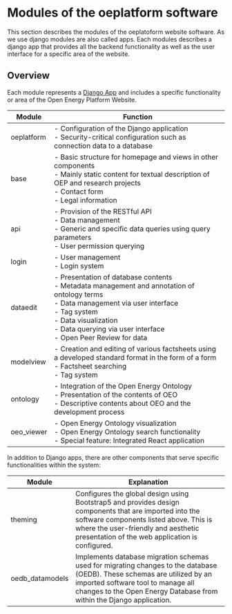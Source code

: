 <!--
SPDX-FileCopyrightText: 2025 Jonas Huber <https://github.com/jh-RLI> © Reiner Lemoine Institut

SPDX-License-Identifier: CC0-1.0
-->

# Modules of the oeplatform software

This section describes the modules of the oeplatoform website software. As we
use django modules are also called apps. Each modules describes a django app
that provides all the backend functionality as well as the user interface for a
specific area of the website.

## Overview

Each module represents a
[Django App](https://docs.djangoproject.com/en/4.2/ref/applications/) and
includes a specific functionality or area of the Open Energy Platform Website.

| Module     | Function                                                                                                                                                                                                                                           |
| ---------- | -------------------------------------------------------------------------------------------------------------------------------------------------------------------------------------------------------------------------------------------------- |
| oeplatform | - Configuration of the Django application<br>- Security-critical configuration such as connection data to a database                                                                                                                               |
| base       | - Basic structure for homepage and views in other components<br>- Mainly static content for textual description of OEP and research projects<br>- Contact form<br>- Legal information                                                              |
| api        | - Provision of the RESTful API<br>- Data management<br>- Generic and specific data queries using query parameters<br>- User permission querying                                                                                                    |
| login      | - User management<br>- Login system                                                                                                                                                                                                                |
| dataedit   | - Presentation of database contents<br>- Metadata management and annotation of ontology terms<br>- Data management via user interface<br>- Tag system<br>- Data visualization<br>- Data querying via user interface<br>- Open Peer Review for data |
| modelview  | - Creation and editing of various factsheets using a developed standard format in the form of a form<br>- Factsheet searching<br>- Tag system                                                                                                      |
| ontology   | - Integration of the Open Energy Ontology<br>- Presentation of the contents of OEO<br>- Descriptive contents about OEO and the development process                                                                                                 |
| oeo_viewer | - Open Energy Ontology visualization<br>- Open Energy Ontology search functionality<br>- Special feature: Integrated React application                                                                                                             |

In addition to Django apps, there are other components that serve specific
functionalities within the system:

| Module          | Explanation                                                                                                                                                                                                                                |
| --------------- | ------------------------------------------------------------------------------------------------------------------------------------------------------------------------------------------------------------------------------------------ |
| theming         | Configures the global design using Bootstrap5 and provides design components that are imported into the software components listed above. This is where the user-friendly and aesthetic presentation of the web application is configured. |
| oedb_datamodels | Implements database migration schemas used for migrating changes to the database (OEDB). These schemas are utilized by an imported software tool to manage all changes to the Open Energy Database from within the Django application.     |
